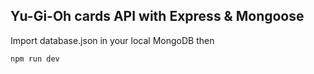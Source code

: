 ## Yu-Gi-Oh cards API with Express & Mongoose

Import database.json in your local MongoDB then

```npm run dev```